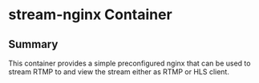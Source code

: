 # stream-nginx Container

## Summary

This container provides a simple preconfigured nginx that can be used to stream RTMP to and view the stream either as RTMP or HLS client.
